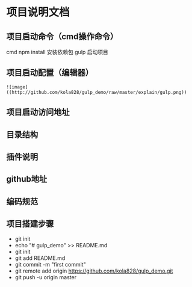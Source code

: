 # 项目说明文档
## 项目启动命令（cmd操作命令） 
cmd  npm install  安装依赖包
     gulp 启动项目
## 项目启动配置（编辑器）
    ![image]((http://github.com/kola828/gulp_demo/raw/master/explain/gulp.png))
## 项目启动访问地址
## 目录结构
## 插件说明
## github地址
## 编码规范
## 项目搭建步骤
- git init
- echo "# gulp_demo" >> README.md
- git init
- git add README.md
- git commit -m "first commit"
- git remote add origin https://github.com/kola828/gulp_demo.git
- git push -u origin master
